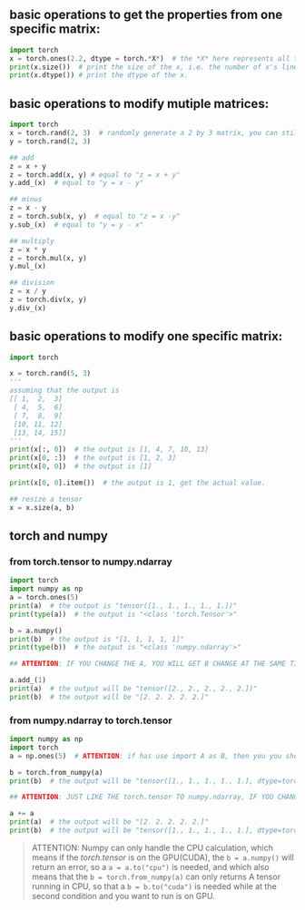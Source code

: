 ## basic operations to get the properties from one specific matrix:

```python
import torch
x = torch.ones(2.2, dtype = torch.*X*)  # the *X* here represents all the data types, such as floats, integers, and strings, etc...
print(x.size())  # print the size of the x, i.e. the number of x's lines and columns, line first.
print(x.dtype()) # print the dtype of the x.
```

## basic operations to modify mutiple matrices:

```python
import torch
x = torch.rand(2, 3)  # randomly generate a 2 by 3 matrix, you can still use "dtype" to specify the dtype of the matrix, but "torch.int" won't work.
y = torch.rand(2, 3)

## add
z = x + y
z = torch.add(x, y) # equal to "z = x + y"
y.add_(x)  # equal to "y = x - y"

## minus
z = x - y
z = torch.sub(x, y)  # equal to "z = x -y"
y.sub_(x)  # equal to "y = y - x"

## multiply
z = x * y
z = torch.mul(x, y)
y.mul_(x)

## division
z = x / y
z = torch.div(x, y)
y.div_(x)
```
## basic operations to modify one specific matrix:
```python
import torch

x = torch.rand(5, 3)
'''
assuming that the output is 
[[ 1,  2,  3]
 [ 4,  5,  6]
 [ 7,  8,  9]
 [10, 11, 12]
 [13, 14, 15]]
'''
print(x[:, 0])  # the output is [1, 4, 7, 10, 13]
print(x[0, :])  # the output is [1, 2, 3]
print(x[0, 0])  # the output is [1]

print(x[0, 0].item())  # the output is 1, get the actual value.

## resize a tensor
x = x.size(a, b)
```

## torch and numpy

### from torch.tensor to numpy.ndarray
```python
import torch
import numpy as np
a = torch.ones(5)
print(a)  # the output is "tensor([1., 1., 1., 1., 1.])"
print(type(a))  # the output is "<class 'torch.Tensor'>"

b = a.numpy()
print(b)  # the output is "[1, 1, 1, 1, 1]"
print(type(b))  # the output is "<class 'numpy.ndarray'>"

## ATTENTION: IF YOU CHANGE THE A, YOU WILL GET B CHANGE AT THE SAME TIME!

a.add_(1)
print(a)  # the output will be "tensor([2., 2., 2., 2., 2.])"
print(b)  # the output will be "[2. 2. 2. 2. 2.]"
```

### from numpy.ndarray to torch.tensor
```python
import numpy as np
import torch
a = np.ones(5)  # ATTENTION: if has use import A as B, then you you should use B rather than A, or you will get this masage: NameError: name 'A' is not defined.

b = torch.from_numpy(a)
print(b)  # the output will be "tensor([1., 1., 1., 1., 1.], dtype=torch.float64)", YES, as you can see, the default data type is float64. You can specify the data type by "dtype = torch.%dataType%"

## ATTENTION: JUST LIKE THE torch.tensor TO numpy.ndarray, IF YOU CHANGE THE A, YOU WILL GET B CHANGE AT THE SAME TIME!

a += a
print(a)  # the output will be "[2. 2. 2. 2. 2.]"
print(b)  # the output will be "tensor([1., 1., 1., 1., 1.], dtype=torch.float64)"
```

> ATTENTION: Numpy can only handle the CPU calculation, which means if the *torch.tensor* is on the GPU(CUDA), the `b = a.numpy()` will return an error, so a `a = a.to("cpu")` is needed, and which also means that the `b = torch.from_numpy(a)` can only returns A tensor running in CPU, so that a `b = b.to("cuda")` is needed while at the second condition and you want to run is on GPU.
